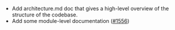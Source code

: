 - Add architecture.md doc that gives a high-level overview of the structure of the codebase.
- Add some module-level documentation 
 ([#1556][1556])

[1556]: https://github.com/informalsystems/ibc-rs/pulls/1556
